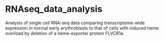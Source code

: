 # RNAseq_data_analysis
Analysis of single cell RNA-seq data comparing transcriptome-wide expression in normal early erythroblasts to that of cells with induced heme overload by deletion of a heme-exporter protein FLVCR1a.
